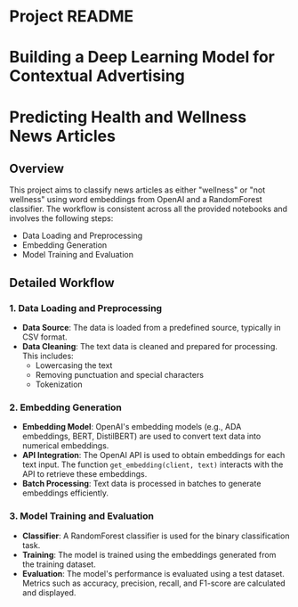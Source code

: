 # Project README
# Building a Deep Learning Model for Contextual Advertising
# Predicting Health and Wellness News Articles




## Overview

This project aims to classify news articles as either "wellness" or "not wellness" using word embeddings from OpenAI and a RandomForest classifier. The workflow is consistent across all the provided notebooks and involves the following steps:

- Data Loading and Preprocessing
- Embedding Generation
- Model Training and Evaluation

## Detailed Workflow

### 1. Data Loading and Preprocessing

- **Data Source**: The data is loaded from a predefined source, typically in CSV format.
- **Data Cleaning**: The text data is cleaned and prepared for processing. This includes:
  - Lowercasing the text
  - Removing punctuation and special characters
  - Tokenization

### 2. Embedding Generation

- **Embedding Model**: OpenAI's embedding models (e.g., ADA embeddings, BERT, DistilBERT) are used to convert text data into numerical embeddings.
- **API Integration**: The OpenAI API is used to obtain embeddings for each text input. The function `get_embedding(client, text)` interacts with the API to retrieve these embeddings.
- **Batch Processing**: Text data is processed in batches to generate embeddings efficiently.

### 3. Model Training and Evaluation

- **Classifier**: A RandomForest classifier is used for the binary classification task.
- **Training**: The model is trained using the embeddings generated from the training dataset.
- **Evaluation**: The model's performance is evaluated using a test dataset. Metrics such as accuracy, precision, recall, and F1-score are calculated and displayed.
